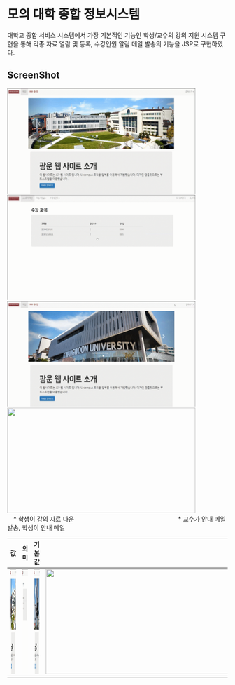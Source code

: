 # 모의 대학 종합 정보시스템 
대학교 종합 서비스 시스템에서 가장 기본적인 기능인 학생/교수의 강의 지원 시스템 구현을 통해 각종 자료 열람 및 등록, 수강인원 알림 메일 발송의 기능을 JSP로 구현하였다.

ScreenShot
----------------
<div>
    <img src="./readme_images/1.UI.gif" width= "430" height="240" > 
    <img src="./readme_images/2.강의자료등록.gif" width= "430" height="240" >
</div>
<div>  
  <img src="./readme_images/3.강의자료다운.gif" width= "430" height="240"> 
  <img src="./readme_images/4.안내메일.gif" width= "430" height="240">
</div>
 &emsp;* 학생이 강의 자료 다운&emsp;&emsp;&emsp;&emsp;&emsp;&emsp;&emsp;&emsp;&emsp;&emsp;&emsp;&emsp;&emsp;&emsp;&emsp;&emsp;&emsp;* 교수가 안내 메일 발송, 학생이 안내 메일 
 

| 값 | 의미 | 기본값 | |
|:---:|:---:|:---:|:---:|
| <img src="./readme_images/1.UI.gif" width= "430" height="240" >  | <img src="./readme_images/2.강의자료등록.gif" width= "430" height="240" > | <img src="./readme_images/3.강의자료다운.gif" width= "430" height="240">  | <img src="./readme_images/4.안내메일.gif" width= "430" height="240"> |
